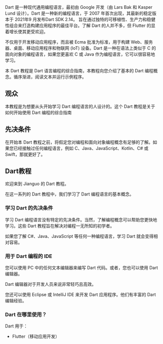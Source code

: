





Dart 是一种现代通用编程语言，最初由 Google 开发（由 Lars Bak 和 Kasper Lund 设计）。Dart 是一种新的编程语言，于 2007 年首次出现，其最新的稳定版本于 2021年9 月发布Dart SDK 2.14。 旨在通过独特的可移植性、生产力和稳健性组合来打造构建应用程序的最佳平台。了解 Dart 的人并不多，但 Flutter 的显着增长使其更受欢迎。

不仅用于开发移动应用程序，而且被 Ecma 批准为标准，用于构建 Web、服务器、桌面、移动应用程序和物联网 (IoT) 设备。Dart 是一种在语法上类似于 C 的面向对象的编程语言，如果您更喜欢 C 或 Java 作为编程语言，它可以很容易地学习。



本 Dart 教程是 Dart 语言编程的综合指南，本教程向您介绍了基本的 Dart 编程概念。循序渐进，阅读文本并运行示例程序。

## 观众

本教程是为想要从头开始学习 Dart 编程语言的人设计的。这个 Dart 教程是关于如何开始使用 Dart 编程的综合指南

## 先决条件

在开始本 Dart 教程之前，将假定您对编程和面向对象编程概念有足够的了解。如果您已经接触过任何编程语言，例如 C、Java、JavaScript、Kotlin、C# 或 Swift，那就更好了。

## Dart教程

欢迎来到 Jianguo 的 Dart 教程。

在这一系列的 Dart 教程中，我们学习了 Dart 编程语言的基本概念。

### 学习 Dart 的先决条件

学习 Dart 编程语言没有特定的先决条件。当然，了解编程概念可以帮助您更快地学习。这些 Dart 教程旨在解决对编程一无所知的初学者。

如果您了解 C#、Java、JavaScript 等任何一种编程语言，学习 Dart 就会变得相对容易。

### 用于 Dart 编程的 IDE

您可以使用 PC 中的任何文本编辑器来编写 Dart 代码。或者，您也可以使用 Dart 编辑器。

Dart 编辑器对于开发人员来说非常轻巧且高效。

您还可以使用 Eclipse 或 IntelliJ IDE 来开发 Dart 应用程序。他们有丰富的 Dart 编辑经验。

### Dart 在哪里使用？

Dart 用于：

- Flutter（移动应用开发）